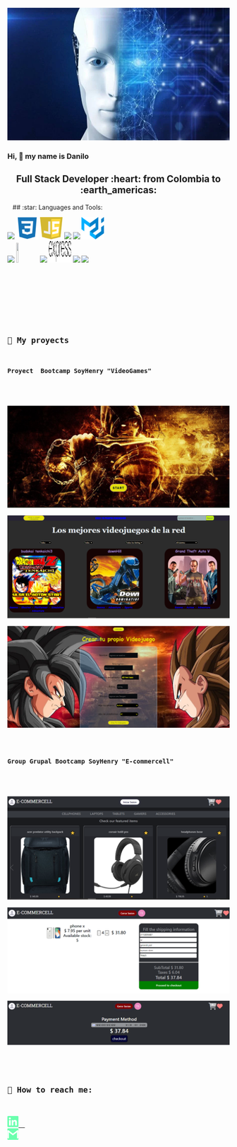  <code><img width= "100%" height="300px" src="https://raw.githubusercontent.com/DaniloClavijo/DaniloClavijo/main/images/ia.webp"></code>
### Hi, 👋 my name is Danilo


<h2 align="center">
Full Stack Developer :heart: from Colombia to :earth_americas:
</h2>
&nbsp;&nbsp;
## :star: Languages and Tools: 

<p>
  <code><img width="10%" src="https://www.vectorlogo.zone/logos/w3_html5/w3_html5-ar21.svg"></code>
  <code><img width="10%" height="50px" src="https://github.com/DaniloClavijo/DaniloClavijo/blob/main/logos/1200px-Devicon-css3-plain.svg.png"></code>
  <code><img width="10%" height="50px" src="https://github.com/DaniloClavijo/DaniloClavijo/blob/main/logos/javascript-1.svg"></code>
  <code><img width="10%" src="https://www.vectorlogo.zone/logos/git-scm/git-scm-ar21.svg"></code>
  <code><img width="10%" src="https://www.vectorlogo.zone/logos/getbootstrap/getbootstrap-ar21.svg"></code>
  <code><img width="10%" height="50px" src="https://github.com/DaniloClavijo/DaniloClavijo/blob/main/logos/material-ui-1.svg"></code>
  <br />
  <code><img width="10%" src="https://www.vectorlogo.zone/logos/reactjs/reactjs-ar21.svg"></code>
  <code><img width="10%" height="45" src="https://cdn.worldvectorlogo.com/logos/redux.svg"></code>
  <code><img width="10%" src="https://www.vectorlogo.zone/logos/nodejs/nodejs-ar21.svg"></code>
  <code><img  width="10%" height="50px" src="https://github.com/DaniloClavijo/DaniloClavijo/blob/main/logos/expressjs.svg"></code>
  <code><img width="10%" src="https://www.vectorlogo.zone/logos/postgresql/postgresql-ar21.svg"></code>
  <code><img width="10%" src="https://www.vectorlogo.zone/logos/sequelizejs/sequelizejs-ar21.svg"></code>
  <code><img width="10%  src="https://www.vectorlogo.zone/logos/getpostman/getpostman-icon.svg"</code>
  <br />
</p>
   
   &nbsp;

## :pushpin: My proyects

<h3>Proyect  Bootcamp SoyHenry "VideoGames"</h3>
<p>
  <a><img src="https://github.com/DaniloClavijo/DaniloClavijo/blob/main/images/Videogames/landingVideogame.PNG"></a>
  <a><img src="https://github.com/DaniloClavijo/DaniloClavijo/blob/main/images/Videogames/inicio.PNG"></a>
  <a><img src="https://github.com/DaniloClavijo/DaniloClavijo/blob/main/images/Videogames/create.PNG"></a>
</p>

<h3>Group Grupal Bootcamp SoyHenry "E-commercell"</h3>
<p>
  <a><img src="https://github.com/DaniloClavijo/DaniloClavijo/blob/main/images/E-commercell/inicio.PNG"></a>
  <a><img src="https://github.com/DaniloClavijo/DaniloClavijo/blob/main/images/E-commercell/checkout.PNG"></a>
  <a><img src="https://github.com/DaniloClavijo/DaniloClavijo/blob/main/images/E-commercell/psarelaPagos.PNG"></a>
</p> 
&nbsp;


## :paperclip: How to reach me:
<span >
<a href="https://www.linkedin.com/in/cristian-danilo/" ><img width="5%" src="https://github.com/DaniloClavijo/DaniloClavijo/blob/main/logos/linkedin-icon.png"> &nbsp;
<a href="mailto:cristian_dan.munoz@uao.edu.co?Subject=Aquí%20el%20asunto%20del%20mail" ><img width="5%" src="https://github.com/DaniloClavijo/DaniloClavijo/blob/main/logos/gmail-icon%20green.png">
</span>
